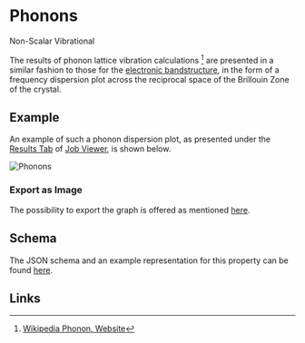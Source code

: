 # Phonons

<span class="btn badge b-success border-50">Non-Scalar</span> <span class="btn badge b-info border-50">Vibrational</span>

The results of phonon lattice vibration calculations [^1] are presented in a similar fashion to those for the [electronic bandstructure](bandstructure.md), in the form of a frequency dispersion plot across the reciprocal space of the Brillouin Zone of the crystal. 

## Example

An example of such a phonon dispersion plot, as presented under the [Results Tab](../../jobs/ui/results-tab.md) of [Job Viewer](../../jobs/ui/viewer.md), is shown below.

![Phonons](/images/Properties/phonons.png "Phonons")

### Export as Image

The possibility to export the graph is offered as mentioned [here](../../properties/ui/viewer.md#export-as-images).

## Schema 

The JSON schema and an example representation for this property can be found [here](../../properties/data/list.md#phonon-dispersions).

## Links

[^1]: [Wikipedia Phonon, Website](https://en.wikipedia.org/wiki/Phonon)
